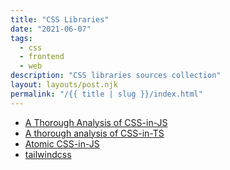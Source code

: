 ```yaml
---
title: "CSS Libraries"
date: "2021-06-07"
tags:
  - css
  - frontend
  - web
description: "CSS libraries sources collection"
layout: layouts/post.njk
permalink: "/{{ title | slug }}/index.html"
---
```


- [A Thorough Analysis of CSS-in-JS](https://css-tricks.com/a-thorough-analysis-of-css-in-js/)
- [A thorough analysis of CSS-in-TS](https://github.com/andreipfeiffer/css-in-js)
- [Atomic CSS-in-JS](https://sebastienlorber.com/atomic-css-in-js)
- [tailwindcss](https://tailwindcss.com/)

